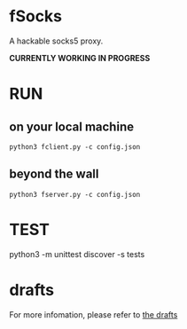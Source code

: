 fSocks
===

A hackable socks5 proxy.

**CURRENTLY WORKING IN PROGRESS**

# RUN

## on your local machine

```
python3 fclient.py -c config.json
```

## beyond the wall

```
python3 fserver.py -c config.json
```

# TEST

python3 -m unittest discover -s tests

# drafts

For more infomation, please refer to [the drafts](drafts)

